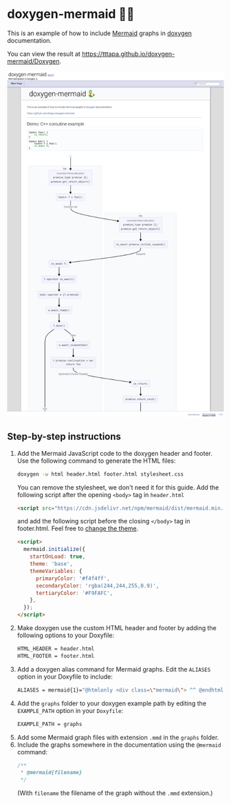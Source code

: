# doxygen-mermaid 🧜‍♀️

This is an example of how to include [Mermaid](https://mermaid-js.github.io/mermaid) graphs in [doxygen](https://www.doxygen.nl/index.html) documentation.

You can view the result at https://tttapa.github.io/doxygen-mermaid/Doxygen.

![screenshot](images/screenshot.png)

## Step-by-step instructions

1. Add the Mermaid JavaScript code to the doxygen header and footer.
   Use the following command to generate the HTML files:
    ```sh
    doxygen -w html header.html footer.html stylesheet.css
    ```
    You can remove the stylesheet, we don't need it for this guide.
    Add the following script after the opening `<body>` tag in `header.html`
    ```html
    <script src="https://cdn.jsdelivr.net/npm/mermaid/dist/mermaid.min.js"></script>
    ```
    and add the following script before the closing `</body>` tag in footer.html. Feel free to [change the theme](https://mermaid-js.github.io/mermaid/#/theming).
    ```html
    <script>
      mermaid.initialize({
        startOnLoad: true,
        theme: 'base', 
        themeVariables: {
          primaryColor: '#f4f4ff',
          secondaryColor: 'rgba(244,244,255,0.9)',
          tertiaryColor: '#F9FAFC',
        },
      });
    </script>
    ```
2. Make doxygen use the custom HTML header and footer by adding the following options to your Doxyfile:
    ```sh
    HTML_HEADER = header.html
    HTML_FOOTER = footer.html
    ```
3. Add a doxygen alias command for Mermaid graphs. Edit the `ALIASES` option in your Doxyfile to include:
    ```sh
    ALIASES = mermaid{1}="@htmlonly <div class=\"mermaid\"> ^^ @endhtmlonly @htmlinclude \"\1.mmd\" @htmlonly ^^ </div> @endhtmlonly"
    ```
4. Add the `graphs` folder to your doxygen example path by editing the `EXAMPLE_PATH` option in your `Doxyfile`:
    ```sh
    EXAMPLE_PATH = graphs
    ```
5. Add some Mermaid graph files with extension `.mmd` in the `graphs` folder.
6. Include the graphs somewhere in the documentation using the `@mermaid` command:
    ```cpp
    /**
     * @mermaid{filename}
     */
    ```
    (With `filename` the filename of the graph without the `.mmd` extension.)